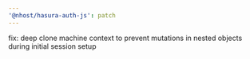 ```yaml
---
'@nhost/hasura-auth-js': patch
---
```


fix: deep clone machine context to prevent mutations in nested objects during initial session setup

